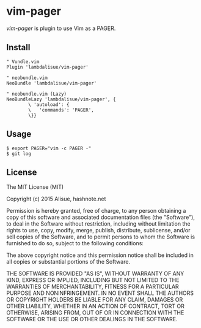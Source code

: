 vim-pager
===============================================================================
*vim-pager* is plugin to use Vim as a PAGER.

Install
-------------------------------------------------------------------------------

```vim
" Vundle.vim
Plugin 'lambdalisue/vim-pager'

" neobundle.vim
NeoBundle 'lambdalisue/vim-pager'

" neobundle.vim (Lazy)
NeoBundleLazy 'lambdalisue/vim-pager', {
        \ 'autoload': {
        \   'commands': 'PAGER',
        \}}
```


Usage
-------------------------------------------------------------------------------

```
$ export PAGER="vim -c PAGER -"
$ git log
```


License
-------------------------------------------------------------------------------
The MIT License (MIT)

Copyright (c) 2015 Alisue, hashnote.net

Permission is hereby granted, free of charge, to any person obtaining a copy
of this software and associated documentation files (the "Software"), to deal
in the Software without restriction, including without limitation the rights
to use, copy, modify, merge, publish, distribute, sublicense, and/or sell
copies of the Software, and to permit persons to whom the Software is
furnished to do so, subject to the following conditions:

The above copyright notice and this permission notice shall be included in
all copies or substantial portions of the Software.

THE SOFTWARE IS PROVIDED "AS IS", WITHOUT WARRANTY OF ANY KIND, EXPRESS OR
IMPLIED, INCLUDING BUT NOT LIMITED TO THE WARRANTIES OF MERCHANTABILITY,
FITNESS FOR A PARTICULAR PURPOSE AND NONINFRINGEMENT. IN NO EVENT SHALL THE
AUTHORS OR COPYRIGHT HOLDERS BE LIABLE FOR ANY CLAIM, DAMAGES OR OTHER
LIABILITY, WHETHER IN AN ACTION OF CONTRACT, TORT OR OTHERWISE, ARISING FROM,
OUT OF OR IN CONNECTION WITH THE SOFTWARE OR THE USE OR OTHER DEALINGS IN
THE SOFTWARE.
